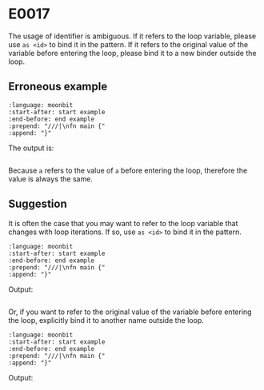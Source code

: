 # E0017

The usage of identifier is ambiguous. If it refers to the loop variable, please
use `as <id>` to bind it in the pattern. If it refers to the original value of
the variable before entering the loop, please bind it to a new binder outside
the loop.

## Erroneous example

```{literalinclude} /sources/error_codes/0017_error/top.mbt
:language: moonbit
:start-after: start example
:end-before: end example
:prepend: "///|\nfn main {"
:append: "}"
```

The output is:

```{literalinclude} /sources/error_codes/0017_error/__snapshot__/snapshot
```

Because `a` refers to the value of `a` before entering the loop, therefore the
value is always the same.

## Suggestion

It is often the case that you may want to refer to the loop variable that
changes with loop iterations. If so, use `as <id>` to bind it in the pattern.

```{literalinclude} /sources/error_codes/0017_fixed/example_0.mbt
:language: moonbit
:start-after: start example
:end-before: end example
:prepend: "///|\nfn main {"
:append: "}"
```

Output:

```{literalinclude} /sources/error_codes/0017_fixed/__snapshot__/snapshot_0
```

Or, if you want to refer to the original value of the variable before entering
the loop, explicitly bind it to another name outside the loop.

```{literalinclude} /sources/error_codes/0017_fixed/example_1.mbt
:language: moonbit
:start-after: start example
:end-before: end example
:prepend: "///|\nfn main {"
:append: "}"
```

Output:

```{literalinclude} /sources/error_codes/0017_fixed/__snapshot__/snapshot_1
```
